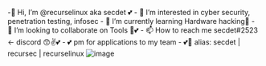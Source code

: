                  
                 
                                                                               
         
 -👋 Hi, I’m @recurselinux aka secdet 💕 
                 - 👀 I’m interested in cyber security, penetration testing, infosec
                 - 🌱 I’m currently learning Hardware hacking🤖
                 - 💞️ I’m looking to collaborate on Tools 💞️💕
                 - 📫 How to reach me secdet#2523 <- discord  😙✌️💕
                 - 💕 pm for applications to my team
                 - 💕👀 alias: secdet | recursec | recurselinux
         ![image](https://user-images.githubusercontent.com/80779456/114629097-fb8f7b80-9c85-11eb-8f40-97bb1c0b23f4.png)  
         
<!---
recursec/recursec is a ✨ special ✨ repository because its `README.md` (this file) appears on your GitHub profile.
You can click the Preview link to take a look at your changes.
--->
